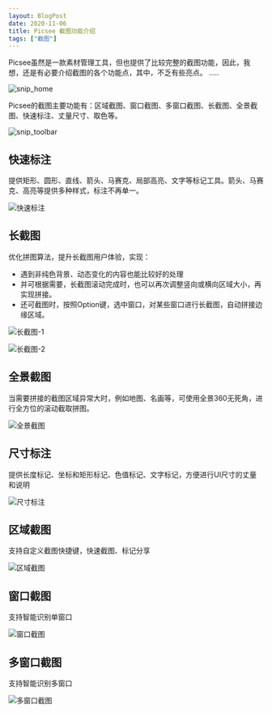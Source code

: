 ```yaml
---
layout: BlogPost
date: 2020-11-06
title: Picsee 截图功能介绍
tags: ["截图"]
---
```


Picsee虽然是一款素材管理工具，但也提供了比较完整的截图功能，因此，我想，还是有必要介绍截图的各个功能点，其中，不乏有些亮点。 .....
<!-- more -->

![snip_home](./images/Picsee_snip/snip_home.png)

Picsee的截图主要功能有：区域截图、窗口截图、多窗口截图、长截图、全景截图、快速标注、丈量尺寸、取色等。

![snip_toolbar](./images/Picsee_snip/snip_toolbar.png)

## 快速标注
提供矩形、圆形、直线、箭头、马赛克、局部高亮、文字等标记工具。箭头、马赛克、高亮等提供多种样式，标注不再单一。

![快速标注](./images/Picsee_snip/snip_annotation.gif)


## 长截图
优化拼图算法，提升长截图用户体验，实现：

- 遇到非纯色背景、动态变化的内容也能比较好的处理
- 并可根据需要，长截图滚动完成时，也可以再次调整竖向或横向区域大小，再实现拼接。
- 还可截图时，按照Option键，选中窗口，对某些窗口进行长截图，自动拼接边缘区域。

![长截图-1](./images/Picsee_snip/snip_long_webpage.gif)

![长截图-2](./images/Picsee_snip/snip_long_code.gif)

## 全景截图
当需要拼接的截图区域异常大时，例如地图、名画等，可使用全景360无死角，进行全方位的滚动截取拼图。

![全景截图](./images/Picsee_snip/snip_long_all.gif)

## 尺寸标注
提供长度标记、坐标和矩形标记、色值标记、文字标记，方便进行UI尺寸的丈量和说明

![尺寸标注](./images/Picsee_snip/snip_length.gif)

## 区域截图
支持自定义截图快捷键，快速截图、标记分享

![区域截图](./images/Picsee_snip/snip_area.gif)

## 窗口截图
支持智能识别单窗口

![窗口截图](./images/Picsee_snip/snip_window.gif)

## 多窗口截图
支持智能识别多窗口

![多窗口截图](./images/Picsee_snip/snip_multi_window.gif)
